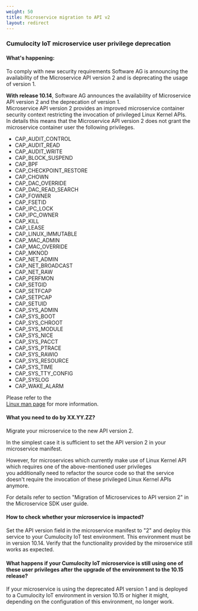 ```yaml
---
weight: 50
title: Microservice migration to API v2
layout: redirect
---
```


### Cumulocity IoT microservice user privilege deprecation

#### What's happening:

To comply with new security requirements Software AG is announcing the availability of the Microservice API version 2 and is deprecating the usage of version 1.  

**With release 10.14**, Software AG announces the availability of Microservice API version 2 and the deprecation of version 1.  
Microservice API version 2 provides an improved microservice container security context restricting the invocation of privileged Linux Kernel APIs.   
In details this means that the Microservice API version 2 does not grant the microservice container user the following privileges.

* CAP_AUDIT_CONTROL
* CAP_AUDIT_READ
* CAP_AUDIT_WRITE
* CAP_BLOCK_SUSPEND
* CAP_BPF
* CAP_CHECKPOINT_RESTORE
* CAP_CHOWN
* CAP_DAC_OVERRIDE
* CAP_DAC_READ_SEARCH
* CAP_FOWNER
* CAP_FSETID
* CAP_IPC_LOCK
* CAP_IPC_OWNER
* CAP_KILL
* CAP_LEASE
* CAP_LINUX_IMMUTABLE
* CAP_MAC_ADMIN
* CAP_MAC_OVERRIDE
* CAP_MKNOD
* CAP_NET_ADMIN
* CAP_NET_BROADCAST
* CAP_NET_RAW
* CAP_PERFMON
* CAP_SETGID
* CAP_SETFCAP
* CAP_SETPCAP
* CAP_SETUID
* CAP_SYS_ADMIN
* CAP_SYS_BOOT
* CAP_SYS_CHROOT
* CAP_SYS_MODULE
* CAP_SYS_NICE
* CAP_SYS_PACCT
* CAP_SYS_PTRACE
* CAP_SYS_RAWIO
* CAP_SYS_RESOURCE
* CAP_SYS_TIME
* CAP_SYS_TTY_CONFIG
* CAP_SYSLOG
* CAP_WAKE_ALARM

Please refer to the   
[Linux man page](https://man7.org/linux/man-pages/ma7/capabilities.7.html) 
for more information.

#### What you need to do by XX.YY.ZZ?

Migrate your microservice to the new API version 2.  

In the simplest case it is sufficient to set the API version 2 in your microservice manifest.  

However, for microservices which currently make use of Linux Kernel API which requires one of the above-mentioned user privileges   
you additionally need to refactor the source code so that the service doesn't require the invocation of these privileged Linux Kernel APIs anymore.  

For details refer to section "Migration of Microservices to API version 2" 
in the Microservice SDK user guide.

#### How to check whether your microservice is impacted?

Set the API version field in the microservice manifest to "2" and 
deploy this service to your Cumulocity IoT test environment. 
This environment must be in version 10.14. 
Verify that the functionality provided by the miroservice still works as expected.

#### What happens if your Cumulocity IoT microservice is still using one of these user privileges after the upgrade of the environment to the 10.15 release? 

If your microservice is using the deprecated API version 1 and 
is deployed to a Cumulocity IoT environment in version 10.15 or higher it might, 
depending on the configuration of this environment, no longer work.
